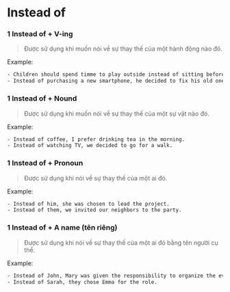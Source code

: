 # Instead of 


### 1 Instead of + V-ing
> Được sử dụng khi muốn nói về sự thay thế của một hành động nào đó.

Example: 

```bash
- Children should spend timme to play outside instead of sitting before the screen.
- Instead of purchasing a new smartphone, he decided to fix his old one to save money.
```

### 1 Instead of + Nound
> Được sử dụng khi muốn nói về sự thay thế của một sự vật nào đó.

Example:
```bash
- Instead of coffee, I prefer drinking tea in the morning.
- Instead of watching TV, we decided to go for a walk.
```

### 1 Instead of + Pronoun
> Được sử dụng khi nói về sự thay thế của một ai đó.

Example:
```bash
- Instead of him, she was chosen to lead the project.
- Instead of them, we invited our neighbors to the party.
```

### 1 Instead of + A name (tên riêng)
> Được sử dụng khi nói về sự thay thế của một ai đó bằng tên người cụ thể.

Example:
```bash
- Instead of John, Mary was given the responsibility to organize the event.
- Instead of Sarah, they chose Emma for the role.
```

